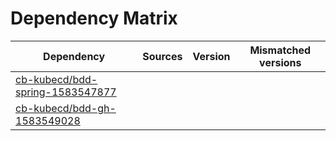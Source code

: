 # Dependency Matrix

Dependency | Sources | Version | Mismatched versions
---------- | ------- | ------- | -------------------
[cb-kubecd/bdd-spring-1583547877](https://github.com/cb-kubecd/bdd-spring-1583547877.git) |  | []() | 
[cb-kubecd/bdd-gh-1583549028](https://github.com/cb-kubecd/bdd-gh-1583549028.git) |  | []() | 
